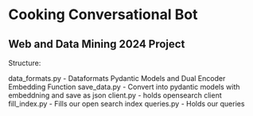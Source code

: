 # Cooking Conversational Bot

## Web and Data Mining 2024 Project

Structure:

data_formats.py - Dataformats Pydantic Models and Dual Encoder Embedding Function
save_data.py - Convert into pydantic models with embeddning and save as json
client.py - holds opensearch client
fill_index.py - Fills our open search index
queries.py - Holds our queries
